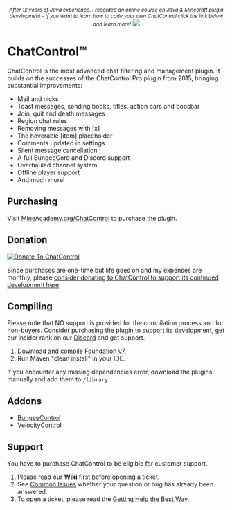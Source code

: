 <p align="center">
  <small><i>After 12 years of Java experience, I recorded an online course on Java & Minecraft plugin development - if you want to learn how to code your own ChatControl click the link below and learn more!</i></small>
  <a href="https://mineacademy.org/project-orion?st=github&sc=chatcontrol&utm_source=github&utm_medium=overview&utm_campaign=chatcontrol">
    <img src="https://i.imgur.com/SVHA9Kf.png" />
  </a>
</p>

# ChatControl™
ChatControl is the most advanced chat filtering and management plugin. It builds on the successes of the ChatControl Pro plugin from 2015, bringing substantial improvements:

* Mail and nicks
* Toast messages, sending books, titles, action bars and boosbar
* Join, quit and death messages
* Region chat rules
* Removing messages with \[x\]
* The hoverable \[item\] placeholder
* Comments updated in settings
* Silent message cancellation
* A full BungeeCord and Discord support
* Overhauled channel system
* Offline player support
* And much more!

## Purchasing

Visit [MineAcademy.org/ChatControl](https://mineacademy.org/chatcontrol) to purchase the plugin.

## Donation

<a href="https://buy.stripe.com/7sIg1QgQv9RC4ik6op">![Donate To ChatControl](https://i.imgur.com/vn1IUul.png)</a>

Since purchases are one-time but life goes on and my expenses are monthly, please [consider donating to ChatControl to support its continued development here](https://buy.stripe.com/7sIg1QgQv9RC4ik6op).

## Compiling
Please note that NO support is provided for the compilation process and for non-buyers. Consider purchasing the plugin to support its development, get our insider rank on our [Discord](https://mineacademy.org/discord) and get support.

1. Download and compile [Foundation v7](https://github.com/kangarko/Foundation/tree/v7).
2. Run Maven "clean install" in your IDE.

If you encounter any missing dependencies error, download the plugins manually and add them to `/library`.

## Addons

* [BungeeControl](https://builtbybit.com/resources/24248/)
* [VelocityControl](https://builtbybit.com/resources/43226/)

## Support

You have to purchase ChatControl to be eligible for customer support.

1. Please read our **[Wiki](https://github.com/kangarko/ChatControl/wiki)** first before opening a ticket.
2. See [Common Issues](https://github.com/kangarko/ChatControl/wiki/Common-Issues) whether your question or bug has already been answered.
3. To open a ticket, please read the [Getting Help the Best Way](https://github.com/kangarko/ChatControl/wiki/Getting-Help-The-Right-Way).
